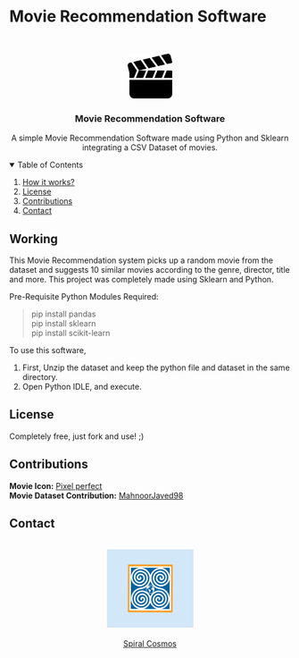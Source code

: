 # Movie Recommendation Software

<!-- LOGO -->
<br />
<p align="center">
  <a href="https://github.com/Yashvardhang/Movie-Recommendation-Software">
    <img src="movie.svg" alt="Logo" width="80" height="80">
  </a>

  <h3 align="center">Movie Recommendation Software</h3>

  <p align="center">
    A simple Movie Recommendation Software made using Python and Sklearn integrating a CSV Dataset of movies.
  </p>
</p>

<!-- TABLE OF CONTENTS -->
<details open="open">
  <summary>Table of Contents</summary>
  <ol>
    <li><a href="#working">How it works?</a></li>
    <li><a href="#license">License</a></li>
    <li><a href="#contributions">Contributions</a></li>
    <li><a href="#contact">Contact</a></li>
  </ol>
</details>


<!-- ABOUT THE PROJECT -->
## Working

This Movie Recommendation system picks up a random movie from the dataset and suggests 10 similar movies according to the genre, director, title and more.
This project was completely made using Sklearn and Python.

Pre-Requisite Python Modules Required:

 > pip install pandas <br>
 > pip install sklearn <br>
 > pip install scikit-learn <br>

To use this software, 

<ol>
  <li>First, Unzip the dataset and keep the python file and dataset in the same directory.</li>
  <li>Open Python IDLE, and execute.</li>
</ol>

<!-- LICENSE -->
## License

Completely free, just fork and use! ;)

<!-- CONTRIBUTIONS -->
## Contributions

**Movie Icon:** <a href="https://www.flaticon.com/authors/pixel-perfect" title="Pixel perfect">Pixel perfect</a><br>
**Movie Dataset Contribution:** <a href = "https://github.com/MahnoorJaved98/Movie-Recommendation-System/blob/main/movie_dataset.csv">MahnoorJaved98</a>

<!-- CONTACT -->
## Contact
<p align="center">
  <br>
  <img src="https://github.com/YashvardhanG/YashvardhanG/blob/main/Spiral%20Cosmos.png" alt="Logo" width="155" height="140"><br><br>
  <a href = "https://www.spiralcosmos.com">Spiral Cosmos</a>
</p>

